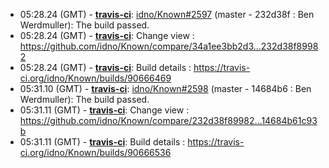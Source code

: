 * <a id="05:28.24">05:28.24 (GMT)</a> - __[travis-ci](https://github.com/travis-ci)__: <a href="https://github.com/idno/Known/issues/2597">idno/Known#2597</a> (master - 232d38f : Ben Werdmuller): The build passed.
* <a id="05:28.24">05:28.24 (GMT)</a> - __[travis-ci](https://github.com/travis-ci)__: Change view : https://github.com/idno/Known/compare/34a1ee3bb2d3...232d38f89982
* <a id="05:28.24">05:28.24 (GMT)</a> - __[travis-ci](https://github.com/travis-ci)__: Build details : https://travis-ci.org/idno/Known/builds/90666469
* <a id="05:31.10">05:31.10 (GMT)</a> - __[travis-ci](https://github.com/travis-ci)__: <a href="https://github.com/idno/Known/issues/2598">idno/Known#2598</a> (master - 14684b6 : Ben Werdmuller): The build passed.
* <a id="05:31.11">05:31.11 (GMT)</a> - __[travis-ci](https://github.com/travis-ci)__: Change view : https://github.com/idno/Known/compare/232d38f89982...14684b61c93b
* <a id="05:31.11">05:31.11 (GMT)</a> - __[travis-ci](https://github.com/travis-ci)__: Build details : https://travis-ci.org/idno/Known/builds/90666536
